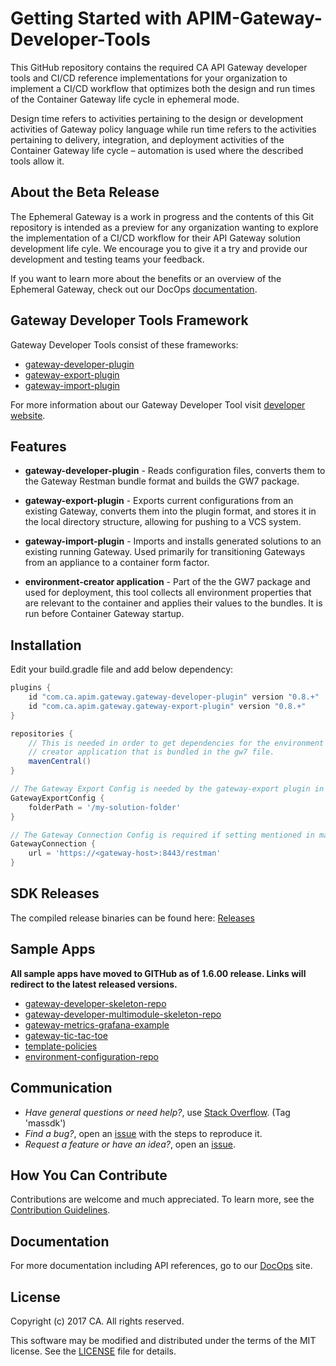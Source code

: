 # Getting Started with APIM-Gateway-Developer-Tools
This GitHub repository contains the required CA API Gateway developer tools and CI/CD reference implementations for your organization to implement a CI/CD workflow that optimizes both the design and run times of the Container Gateway life cycle in ephemeral mode. 

Design time refers to activities pertaining to the design or development activities of Gateway policy language while run time refers to the activities pertaining to delivery, integration, and deployment activities of the Container Gateway life cycle – automation is used where the described tools allow it.

## About the Beta Release
The Ephemeral Gateway is a work in progress and the contents of this Git repository is intended as a preview for any organization wanting to explore the implementation of a CI/CD workflow for their API Gateway solution development life cyle. We encourage you to give it a try and provide our development and testing teams your feedback. 

If you want to learn more about the benefits or an overview of the Ephemeral Gateway, check out our DocOps [documentation](https://docops.ca.com/ca-api-gateway/9-4/en/apis-and-toolkits/gateway-developer-plugin?src=contextnavpagetreemode).

## Gateway Developer Tools Framework
Gateway Developer Tools consist of these frameworks:

- [gateway-developer-plugin](https://github.com/CAAPIM/gateway-developer-plugin)
- [gateway-export-plugin](https://github.com/CAAPIM/gateway-developer-plugin/tree/master/gateway-export-plugin)
- [gateway-import-plugin](https://github.com/CAAPIM/gateway-developer-plugin/tree/master/gateway-import-plugin)

For more information about our Gateway Developer Tool visit [developer website](https://docops.ca.com/ca-api-gateway/9-4/en/apis-and-toolkits/gateway-developer-plugin?src=contextnavpagetreemode).

## Features

* **gateway-developer-plugin** - Reads configuration files, converts them to the Gateway Restman bundle format and builds the GW7 package.	

* **gateway-export-plugin** - Exports current configurations from an existing Gateway, converts them into the plugin format, and stores it in the local directory structure, allowing for pushing to a VCS system.	

* **gateway-import-plugin** - Imports and installs generated solutions to an existing running Gateway. Used primarily for transitioning Gateways from an appliance to a container form factor.	

* **environment-creator application** - Part of the the GW7 package and used for deployment, this tool collects all environment properties that are relevant to the container and applies their values to the bundles. It is run before Container Gateway startup.

## Installation
Edit your build.gradle file and add below dependency:

```groovy
plugins {
    id "com.ca.apim.gateway.gateway-developer-plugin" version "0.8.+"
    id "com.ca.apim.gateway.gateway-export-plugin" version "0.8.+"
}

repositories {
    // This is needed in order to get dependencies for the environment 
    // creator application that is bundled in the gw7 file.
    mavenCentral()
}

// The Gateway Export Config is needed by the gateway-export plugin in order to export from a gateway
GatewayExportConfig {
    folderPath = '/my-solution-folder'
}

// The Gateway Connection Config is required if setting mentioned in main [build.gradle](https://github.com/ca-api-gateway-examples/gateway-developer-example/blob/master/build.gradle) is not applicable to this folder.
GatewayConnection {
    url = 'https://<gateway-host>:8443/restman'
}
```

## SDK Releases
The compiled release binaries can be found here: [Releases][Releases]

## Sample Apps
**All sample apps have moved to GITHub as of 1.6.00 release. Links will redirect to the latest released versions.**

- [gateway-developer-skeleton-repo](https://github.com/CAAPIM/gateway-developer-skeleton-repo)
- [gateway-developer-multimodule-skeleton-repo](https://github.com/CAAPIM/gateway-developer-multimodule-skeleton-repo)
- [gateway-metrics-grafana-example](https://github.com/CAAPIM/gateway-metrics-grafana-example)
- [gateway-tic-tac-toe](https://github.com/CAAPIM/gateway-tic-tac-toe)
- [template-policies](https://github.com/CAAPIM/template-policies)
- [environment-configuration-repo](https://github.com/CAAPIM/example-environment-configuration-repo)

## Communication
- *Have general questions or need help?*, use [Stack Overflow][StackOverflow]. (Tag 'massdk')
- *Find a bug?*, open an [issue][issues] with the steps to reproduce it.
- *Request a feature or have an idea?*, open an [issue][issues].

## How You Can Contribute
Contributions are welcome and much appreciated. To learn more, see the [Contribution Guidelines][contributing].

## Documentation
For more documentation including API references, go to our [DocOps](https://docops.ca.com/gateway) site. 

## License
Copyright (c) 2017 CA. All rights reserved.

This software may be modified and distributed under the terms
of the MIT license. See the [LICENSE][license-link] file for details.

[mag]: https://docops.ca.com/mag
[mas.ca.com]: http://mas.ca.com/
[docs]: http://mas.ca.com/docs/
[blog]: http://mas.ca.com/blog/
[get-started]: http://mas.ca.com/get-started
[StackOverflow]: http://stackoverflow.com/questions/tagged/massdk
[issues]: https://github.com/CAAPIM/Android-MAS-SDK/issues
[releases]: ../../releases
[contributing]: /CONTRIBUTING.md
[license-link]: /LICENSE
[video]: https://www.ca.com/us/developers/mas/videos.html
[documentation]: https://www.ca.com/us/developers/mas/docs.html
